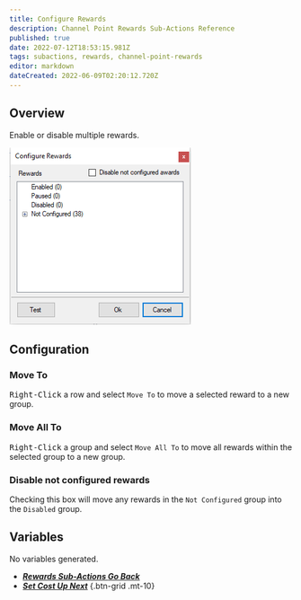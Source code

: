 ```yaml
---
title: Configure Rewards
description: Channel Point Rewards Sub-Actions Reference
published: true
date: 2022-07-12T18:53:15.981Z
tags: subactions, rewards, channel-point-rewards
editor: markdown
dateCreated: 2022-06-09T02:20:12.720Z
---
```


## Overview
Enable or disable multiple rewards.

![configurerewardspopup.png](/configurerewardspopup.png)

## Configuration
### Move To
<kbd>Right-Click</kbd> a row and select `Move To` to move a selected reward to a new group.

### Move All To
<kbd>Right-Click</kbd> a group and select `Move All To` to move all rewards within the selected group to a new group.

### Disable not configured rewards
Checking this box will move any rewards in the `Not Configured` group into the `Disabled` group.

## Variables
No variables generated.


- [<i class="mdi mdi-chevron-left"></i>***Rewards Sub-Actions ***Go Back******](/en/Sub-Actions/Rewards)
- [<i class="mdi mdi-twitch text--twitch"></i>***Set Cost ***Up Next******](/en/Sub-Actions/Rewards/Set-Cost)
{.btn-grid .mt-10}